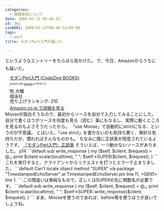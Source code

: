 ```yaml
---
categories:
  - 情報技術について
date: 2009-02-12 00:46:53
id: 361
iso8601: 2009-02-12T00:46:53+09:00
tags:
  - perl
title: モダンPerl入門が届いた

---
```


&#133;というようなエントリーをちらほら見かけた。
で、今日、Amazonからうちにも届いた。
<div class="amazlet-box" style="margin-bottom:0px;"><div class="amazlet-image" style="float:left;"><a href="http://www.amazon.co.jp/exec/obidos/ASIN/4798119172/nqounet-22/ref=nosim/" name="amazletlink" target="_blank"></a></div><div class="amazlet-info" style="float:left;margin-left:15px;line-height:120%"><div class="amazlet-name" style="margin-bottom:10px;line-height:120%"><a href="http://www.amazon.co.jp/exec/obidos/ASIN/4798119172/nqounet-22/ref=nosim/" name="amazletlink" target="_blank">モダンPerl入門 (CodeZine BOOKS)</a><div class="amazlet-powered-date" style="font-size:7pt;margin-top:5px;font-family:verdana;line-height:120%">posted with <a href="http://app.amazlet.com/amazlet/" title="モダンPerl入門 (CodeZine BOOKS)" target="_blank">amazlet</a> at 09.02.12</div></div><div class="amazlet-detail">牧 大輔 <br />翔泳社 <br />売り上げランキング: 210<br /></div><div class="amazlet-link" style="margin-top: 5px"><a href="http://www.amazon.co.jp/exec/obidos/ASIN/4798119172/nqounet-22/ref=nosim/" name="amazletlink" target="_blank">Amazon.co.jp で詳細を見る</a></div></div><div class="amazlet-footer" style="clear: left"></div></div>
Mooseが面白そうなので、最初からソースを自分で入力してみることにした。
自分で書くほうがソースを何度も見る（読む）事にもなるし、実際に動くところを見るのもよさそうだったから。
「use Moose」で自動的にstrictになる、というのが不思議。
とはいえ、「use strict」を書かないのも気持ち悪く、微妙な気持ちだが、慣れればそんなものかも。
ちなみに既に正誤表が用意されているようです。
<a href="https://www.shoeisha.co.jp/book/errata/Default.asp?mode=detail&amp;pid=10250&amp;printno=1&amp;pageno=all" target="_blank">『モダンPerl入門』正誤表</a>
そういえば、一つ動かないソースがありました。
p14
```default
sub write_response {
my (&#36;self, &#36;client, &#36;request) = @_;
print &#36;client scalar(localtime), &#34; &#34;;
&#36;self-&#62;SUPER(&#36;client, &#36;request);
}
```
これを実行すると、クライアントからリクエストを打つとエラーで止まりました。
```default
Can't locate object method &#34;SUPER&#34; via package &#34;TimestampedEchoServer&#34; at TimestampedEchoServer.pm line 11, &#60;GEN1&#62; line 1.
```
この間違いは単純なもので、正しくはSUPERの先に関数名が必要です。
```default
sub write_response {
my (&#36;self, &#36;client, &#36;request) = @_;
print &#36;client scalar(localtime), &#34; &#34;;
&#36;self-&#62;SUPER::write_response(&#36;client, &#36;request);
}
```
まあ、Mooseを使うのであれば、before等を使うほうが良いでしょうね。
    	